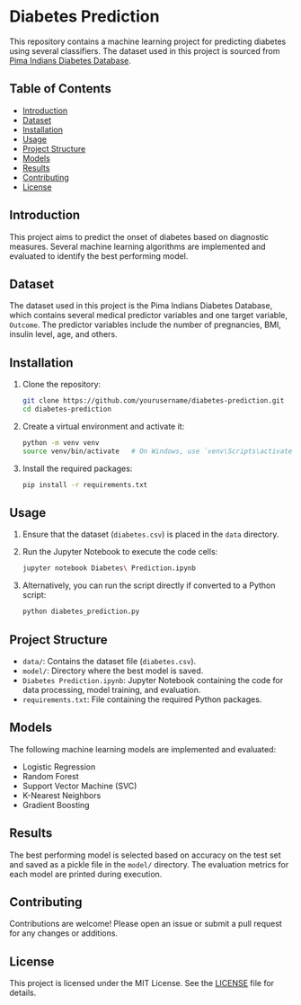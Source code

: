 # Diabetes Prediction

This repository contains a machine learning project for predicting diabetes using several classifiers. The dataset used in this project is sourced from [Pima Indians Diabetes Database](https://www.kaggle.com/uciml/pima-indians-diabetes-database).

## Table of Contents

- [Introduction](#introduction)
- [Dataset](#dataset)
- [Installation](#installation)
- [Usage](#usage)
- [Project Structure](#project-structure)
- [Models](#models)
- [Results](#results)
- [Contributing](#contributing)
- [License](#license)

## Introduction

This project aims to predict the onset of diabetes based on diagnostic measures. Several machine learning algorithms are implemented and evaluated to identify the best performing model.

## Dataset

The dataset used in this project is the Pima Indians Diabetes Database, which contains several medical predictor variables and one target variable, `Outcome`. The predictor variables include the number of pregnancies, BMI, insulin level, age, and others.

## Installation

1. Clone the repository:
    ```bash
    git clone https://github.com/yourusername/diabetes-prediction.git
    cd diabetes-prediction
    ```

2. Create a virtual environment and activate it:
    ```bash
    python -m venv venv
    source venv/bin/activate   # On Windows, use `venv\Scripts\activate`
    ```

3. Install the required packages:
    ```bash
    pip install -r requirements.txt
    ```

## Usage

1. Ensure that the dataset (`diabetes.csv`) is placed in the `data` directory.
2. Run the Jupyter Notebook to execute the code cells:
    ```bash
    jupyter notebook Diabetes\ Prediction.ipynb
    ```

3. Alternatively, you can run the script directly if converted to a Python script:
    ```bash
    python diabetes_prediction.py
    ```

## Project Structure

- `data/`: Contains the dataset file (`diabetes.csv`).
- `model/`: Directory where the best model is saved.
- `Diabetes Prediction.ipynb`: Jupyter Notebook containing the code for data processing, model training, and evaluation.
- `requirements.txt`: File containing the required Python packages.

## Models

The following machine learning models are implemented and evaluated:
- Logistic Regression
- Random Forest
- Support Vector Machine (SVC)
- K-Nearest Neighbors
- Gradient Boosting

## Results

The best performing model is selected based on accuracy on the test set and saved as a pickle file in the `model/` directory. The evaluation metrics for each model are printed during execution.

## Contributing

Contributions are welcome! Please open an issue or submit a pull request for any changes or additions.

## License

This project is licensed under the MIT License. See the [LICENSE](LICENSE) file for details.
